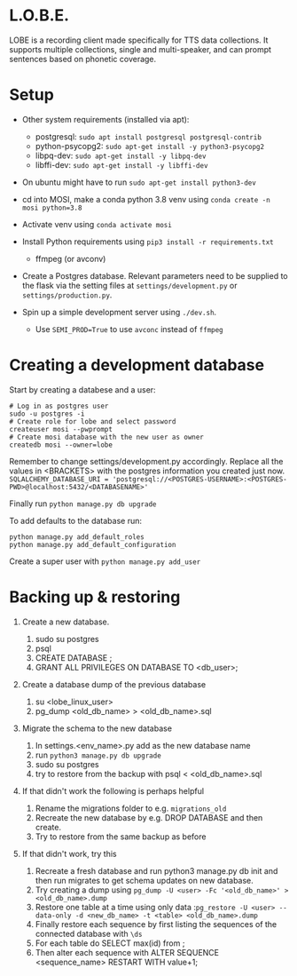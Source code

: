 # L.O.B.E.
LOBE is a recording client made specifically for TTS data collections. It supports multiple collections, single and multi-speaker, and can prompt sentences based on phonetic coverage.

# Setup
* Other system requirements (installed via apt):
    * postgresql: `sudo apt install postgresql postgresql-contrib`
    * python-psycopg2: `sudo apt-get install -y python3-psycopg2`
    * libpq-dev: `sudo apt-get install -y libpq-dev`
    * libffi-dev: `sudo apt-get install -y libffi-dev`

* On ubuntu might have to run `sudo apt-get install python3-dev`
* cd into MOSI, make a conda python 3.8 venv using `conda create -n mosi python=3.8` 
* Activate venv using `conda activate mosi`
* Install Python requirements using `pip3 install -r requirements.txt`
    * ffmpeg (or avconv)

* Create a Postgres database. Relevant parameters need to be supplied to the flask via the setting files at `settings/development.py` or `settings/production.py`.
* Spin up a simple development server using `./dev.sh`.
    * Use `SEMI_PROD=True` to use `avconc` instead of `ffmpeg`

# Creating a development database
Start by creating a databese and a user:

```
# Log in as postgres user
sudo -u postgres -i
# Create role for lobe and select password
createuser mosi --pwprompt
# Create mosi database with the new user as owner
createdb mosi --owner=lobe
```
Remember to change settings/development.py accordingly. Replace all the values in \<BRACKETS\> with the postgres information you created just now.
`SQLALCHEMY_DATABASE_URI = 'postgresql://<POSTGRES-USERNAME>:<POSTGRES-PWD>@localhost:5432/<DATABASENAME>'`

Finally run `python manage.py db upgrade`

To add defaults to the database run:

```
python manage.py add_default_roles
python manage.py add_default_configuration
```

Create a super user with `python manage.py add_user`

# Backing up & restoring
1. Create a new database.
    1. sudo su postgres
    2. psql
    3. CREATE DATABASE <name>;
    4. GRANT ALL PRIVILEGES ON DATABASE <name> TO <db_user>;

2. Create a database dump of the previous database
    1. su <lobe_linux_user>
    2. pg_dump <old_db_name> > <old_db_name>.sql

3. Migrate the schema to the new database
    1. In settings.<env_name>.py add <name> as the new database name
    2. run `python3 manage.py db upgrade`
    3. sudo su postgres
    4. try to restore from the backup with psql <name> < <old_db_name>.sql

4. If that didn't work the following is perhaps helpful
    1. Rename the migrations folder to e.g. `migrations_old`
    2. Recreate the new database by e.g. DROP DATABASE <name> and then create.
    3. Try to restore from the same backup as before

5. If that didn't work, try this
    1. Recreate a fresh database and run python3 manage.py db init and then run migrates to get schema updates on new database.
    2. Try creating a dump using `pg_dump -U <user> -Fc '<old_db_name>' > <old_db_name>.dump`
    3. Restore one table at a time using only data :`pg_restore -U <user> --data-only -d <new_db_name> -t <table> <old_db_name>.dump`
    4. Finally restore each sequence by first listing the sequences of the connected database with `\ds`
    5. For each table do SELECT max(id) from <table>;
    6. Then alter each sequence with ALTER SEQUENCE <sequence_name> RESTART WITH value+1;
